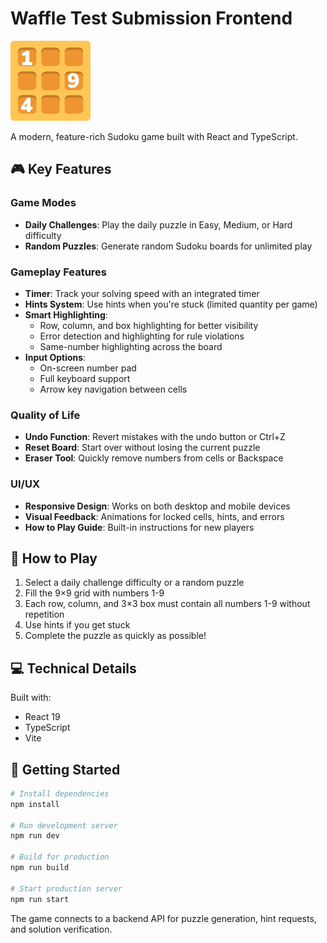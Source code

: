 # Waffle Test Submission Frontend

![Waffle Sudoku Logo](/public/waffle.png)

A modern, feature-rich Sudoku game built with React and TypeScript.

## 🎮 Key Features

### Game Modes

- **Daily Challenges**: Play the daily puzzle in Easy, Medium, or Hard difficulty
- **Random Puzzles**: Generate random Sudoku boards for unlimited play

### Gameplay Features

- **Timer**: Track your solving speed with an integrated timer
- **Hints System**: Use hints when you're stuck (limited quantity per game)
- **Smart Highlighting**:
  - Row, column, and box highlighting for better visibility
  - Error detection and highlighting for rule violations
  - Same-number highlighting across the board
- **Input Options**:
  - On-screen number pad
  - Full keyboard support
  - Arrow key navigation between cells

### Quality of Life

- **Undo Function**: Revert mistakes with the undo button or Ctrl+Z
- **Reset Board**: Start over without losing the current puzzle
- **Eraser Tool**: Quickly remove numbers from cells or Backspace

### UI/UX

- **Responsive Design**: Works on both desktop and mobile devices
- **Visual Feedback**: Animations for locked cells, hints, and errors
- **How to Play Guide**: Built-in instructions for new players

## 🎲 How to Play

1. Select a daily challenge difficulty or a random puzzle
2. Fill the 9×9 grid with numbers 1-9
3. Each row, column, and 3×3 box must contain all numbers 1-9 without repetition
4. Use hints if you get stuck
5. Complete the puzzle as quickly as possible!

## 💻 Technical Details

Built with:

- React 19
- TypeScript
- Vite

## 🚀 Getting Started

```bash
# Install dependencies
npm install

# Run development server
npm run dev

# Build for production
npm run build

# Start production server
npm run start
```

The game connects to a backend API for puzzle generation, hint requests, and solution verification.
